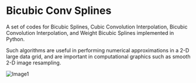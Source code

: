 # Bicubic Conv Splines

A set of codes for Bicubic Splines, Cubic Convolution Interpolation, Bicubic Convolution Interpolation, and Weight Bicubic Splines implemented in Python.

Such algorithms are useful in performing numerical approximations in a 2-D large data grid, and are important in computational graphics such as smooth 2-D image resampling.

![Image1](https://upload.wikimedia.org/wikipedia/commons/9/90/Comparison_of_1D_and_2D_interpolation.svg)
